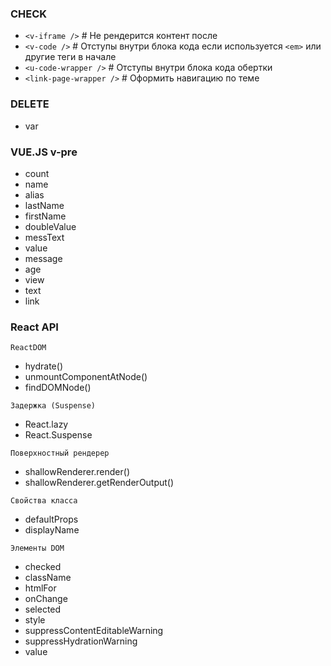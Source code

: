 
### CHECK
- `<v-iframe />`      # Не рендерится контент после
- `<v-code />`            # Отступы внутри блока кода если используется `<em>` или другие теги в начале
- `<u-code-wrapper />`    # Отступы внутри блока кода обертки 
- `<link-page-wrapper />` # Оформить навигацию по теме

### DELETE
- var

### VUE.JS v-pre
- count
- name
- alias
- lastName
- firstName
- doubleValue
- messText
- value
- message
- age
- view
- text
- link

### React API

`ReactDOM`
- hydrate()
- unmountComponentAtNode()
- findDOMNode()

`Задержка (Suspense)`
- React.lazy
- React.Suspense

`Поверхностный рендерер`
- shallowRenderer.render()
- shallowRenderer.getRenderOutput()

`Свойства класса`
- defaultProps
- displayName

`Элементы DOM`
- checked
- className
- htmlFor
- onChange
- selected
- style
- suppressContentEditableWarning
- suppressHydrationWarning
- value
